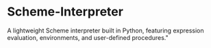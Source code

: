 # Scheme-Interpreter
A lightweight Scheme interpreter built in Python, featuring expression evaluation, environments, and user-defined procedures."
